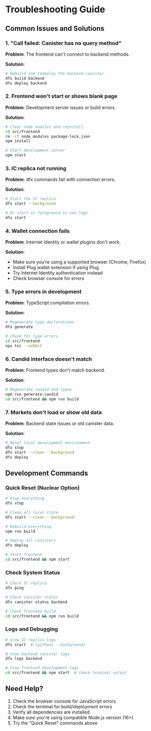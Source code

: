 # Troubleshooting Guide

## Common Issues and Solutions

### 1. "Call failed: Canister has no query method"

**Problem**: The frontend can't connect to backend methods.

**Solution**:

```bash
# Rebuild and redeploy the backend canister
dfx build backend
dfx deploy backend
```

### 2. Frontend won't start or shows blank page

**Problem**: Development server issues or build errors.

**Solution**:

```bash
# Clear node modules and reinstall
cd src/frontend
rm -rf node_modules package-lock.json
npm install

# Start development server
npm start
```

### 3. IC replica not running

**Problem**: dfx commands fail with connection errors.

**Solution**:

```bash
# Start the IC replica
dfx start --background

# Or start in foreground to see logs
dfx start
```

### 4. Wallet connection fails

**Problem**: Internet Identity or wallet plugins don't work.

**Solution**:

- Make sure you're using a supported browser (Chrome, Firefox)
- Install Plug wallet extension if using Plug
- Try Internet Identity authentication instead
- Check browser console for errors

### 5. Type errors in development

**Problem**: TypeScript compilation errors.

**Solution**:

```bash
# Regenerate type declarations
dfx generate

# Check for type errors
cd src/frontend
npx tsc --noEmit
```

### 6. Candid interface doesn't match

**Problem**: Frontend types don't match backend.

**Solution**:

```bash
# Regenerate candid and types
npm run generate-candid
cd src/frontend && npm run build
```

### 7. Markets don't load or show old data

**Problem**: Backend state issues or old canister data.

**Solution**:

```bash
# Reset local development environment
dfx stop
dfx start --clean --background
dfx deploy
```

## Development Commands

### Quick Reset (Nuclear Option)

```bash
# Stop everything
dfx stop

# Clean all local state
dfx start --clean --background

# Rebuild everything
npm run build

# Deploy all canisters
dfx deploy

# Start frontend
cd src/frontend && npm start
```

### Check System Status

```bash
# Check IC replica
dfx ping

# Check canister status
dfx canister status backend

# Check frontend build
cd src/frontend && npm run build
```

### Logs and Debugging

```bash
# View IC replica logs
dfx start  # (without --background)

# View backend canister logs
dfx logs backend

# View frontend development logs
cd src/frontend && npm start  # check terminal output
```

## Need Help?

1. Check the browser console for JavaScript errors
2. Check the terminal for build/deployment errors
3. Verify all dependencies are installed
4. Make sure you're using compatible Node.js version (16+)
5. Try the "Quick Reset" commands above
